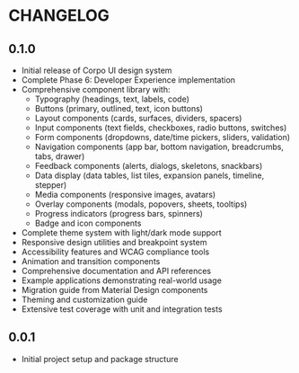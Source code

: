 # CHANGELOG

## 0.1.0

* Initial release of Corpo UI design system
* Complete Phase 6: Developer Experience implementation
* Comprehensive component library with:
  - Typography (headings, text, labels, code)
  - Buttons (primary, outlined, text, icon buttons)
  - Layout components (cards, surfaces, dividers, spacers)
  - Input components (text fields, checkboxes, radio buttons, switches)
  - Form components (dropdowns, date/time pickers, sliders, validation)
  - Navigation components (app bar, bottom navigation, breadcrumbs, tabs, drawer)
  - Feedback components (alerts, dialogs, skeletons, snackbars)
  - Data display (data tables, list tiles, expansion panels, timeline, stepper)
  - Media components (responsive images, avatars)
  - Overlay components (modals, popovers, sheets, tooltips)
  - Progress indicators (progress bars, spinners)
  - Badge and icon components
* Complete theme system with light/dark mode support
* Responsive design utilities and breakpoint system
* Accessibility features and WCAG compliance tools
* Animation and transition components
* Comprehensive documentation and API references
* Example applications demonstrating real-world usage
* Migration guide from Material Design components
* Theming and customization guide
* Extensive test coverage with unit and integration tests

## 0.0.1

* Initial project setup and package structure
